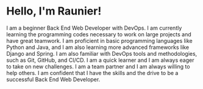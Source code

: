 <!DOCTYPE html>
<html>
<head>
<body>
	<div class="container">
		<div class="header">
			<h1>Hello, I'm Raunier!</h1>
		</div>
		<div class="content">
			<p>I am a beginner Back End Web Developer with DevOps. I am currently learning the programming codes necessary to work on large projects and have great teamwork. I am proficient in basic programming languages like Python and Java, and I am also learning more advanced frameworks like Django and Spring. I am also familiar with DevOps tools and methodologies, such as Git, GitHub, and CI/CD. I am a quick learner and I am always eager to take on new challenges. I am a team partner and I am always willing to help others. I am confident that I have the skills and the drive to be a successful Back End Web Developer.</p>
		</div>
	</div>
</body>
</html>
